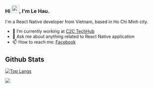 ### Hi <img src="https://media.giphy.com/media/hvRJCLFzcasrR4ia7z/giphy.gif" width="25px">, I'm Le Hau.

I'm a React Native developer from Vietnam, based in Ho Chi Minh city.

- 🔭 I’m currently working at <a href="https://c2c-techhub.io/">C2C TechHub</a>
- 💬 Ask me about anything related to React Native application
- 📫 How to reach me: [Facebook](https://www.facebook.com/5515886)

## Github Stats
[![Top Langs](https://github-readme-stats.vercel.app/api/top-langs/?username=howljs&layout=compact&theme=dracula)](https://github.com/howljs)

![](https://komarev.com/ghpvc/?username=haujs&color=blueviolet)
